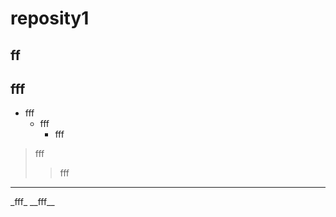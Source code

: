 # reposity1
## ff
## fff
* fff
  + fff
    - fff

> fff
>> fff

<hr/>
_fff_
__fff__

<a href = "https://youtu.be/HP4kVAiQLEw"></a>
